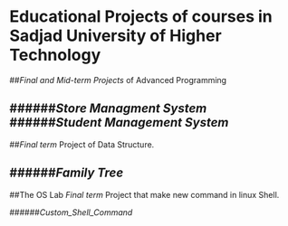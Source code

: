 # Educational Projects of courses in Sadjad University of Higher Technology

##*Final and Mid-term Projects* of Advanced Programming

######*Store Managment System*
######*Student Management System*
----------------------------------------
##*Final term* Project of Data Structure.

######*Family Tree*
----------------------------------------
##The OS Lab *Final term* Project that make new command in linux Shell.

######*Custom_Shell_Command*
